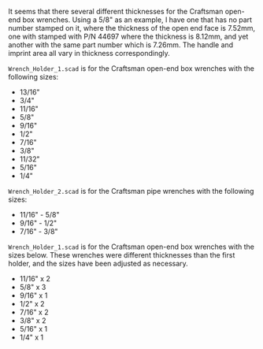 It seems that there several different thicknesses for the Craftsman open-end
box wrenches. Using a 5/8" as an example, I have one that has no part number
stamped on it, where the thickness of the open end face is 7.52mm, one with
stamped with P/N 44697 where the thickness is 8.12mm, and yet another with the
same part number which is 7.26mm. The handle and imprint area all vary in
thickness correspondingly.

`Wrench_Holder_1.scad` is for the Craftsman open-end box wrenches with the
following sizes:
* 13/16"
* 3/4"
* 11/16"
* 5/8"
* 9/16"
* 1/2"
* 7/16"
* 3/8"
* 11/32"
* 5/16"
* 1/4"

`Wrench_Holder_2.scad` is for the Craftsman pipe wrenches with the following
sizes:
* 11/16" - 5/8"
* 9/16" - 1/2"
* 7/16" - 3/8"

`Wrench_Holder_1.scad` is for the Craftsman open-end box wrenches with the
sizes below. These wrenches were different thicknesses than the first holder,
and the sizes have been adjusted as necessary.
* 11/16" x 2
* 5/8" x 3
* 9/16" x 1
* 1/2" x 2
* 7/16" x 2
* 3/8" x 2
* 5/16" x 1
* 1/4" x 1
